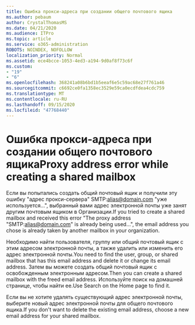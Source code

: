 ```yaml
---
title: Ошибка прокси-адреса при создании общего почтового ящика
ms.author: pebaum
author: CrystalThomasMS
ms.date: 04/21/2020
ms.audience: ITPro
ms.topic: article
ms.service: o365-administration
ROBOTS: NOINDEX, NOFOLLOW
localization_priority: Normal
ms.assetid: ece4bcce-1053-4ed3-a194-9d0af8f73c6f
ms.custom:
- "19"
- "6"
ms.openlocfilehash: 368241a08b6bd1b5eeaf6e5c59ac68e27f761a46
ms.sourcegitcommit: c6692ce0fa1358ec3529e59ca0ecdfdea4cdc759
ms.translationtype: MT
ms.contentlocale: ru-RU
ms.lasthandoff: 09/15/2020
ms.locfileid: "47768440"
---
```

# <a name="proxy-address-error-while-creating-a-shared-mailbox"></a><span data-ttu-id="f8df9-102">Ошибка прокси-адреса при создании общего почтового ящика</span><span class="sxs-lookup"><span data-stu-id="f8df9-102">Proxy address error while creating a shared mailbox</span></span>

<span data-ttu-id="f8df9-103">Если вы попытались создать общий почтовый ящик и получили эту ошибку "адрес прокси-сервера" SMTP:alias@domain.com "уже используется...", выбранный вами адрес электронной почты уже занят другим почтовым ящиком в Организации.</span><span class="sxs-lookup"><span data-stu-id="f8df9-103">If you tried to create a shared mailbox and received this error "The proxy address "SMTP:alias@domain.com" is already being used…", the email address you chose is already taken by another mailbox in your organization.</span></span>
  
<span data-ttu-id="f8df9-104">Необходимо найти пользователя, группу или общий почтовый ящик с этим адресом электронной почты, а также удалить или изменить его адрес электронной почты.</span><span class="sxs-lookup"><span data-stu-id="f8df9-104">You need to find the user, group, or shared mailbox that has this email address and delete it or change its email address.</span></span> <span data-ttu-id="f8df9-105">Затем вы можете создать общий почтовый ящик с освобожденным электронным адресом.</span><span class="sxs-lookup"><span data-stu-id="f8df9-105">Then you can create a shared mailbox with the freed email address.</span></span> <span data-ttu-id="f8df9-106">Используйте поиск на домашней странице, чтобы найти ее.</span><span class="sxs-lookup"><span data-stu-id="f8df9-106">Use Search on the Home page to find it.</span></span>
  
<span data-ttu-id="f8df9-107">Если вы не хотите удалять существующий адрес электронной почты, выберите новый адрес электронной почты для общего почтового ящика.</span><span class="sxs-lookup"><span data-stu-id="f8df9-107">If you don't want to delete the existing email address, choose a new email address for your shared mailbox.</span></span>
  